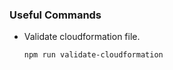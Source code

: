 ### Useful Commands
* Validate cloudformation file.
    ```
    npm run validate-cloudformation
    ```